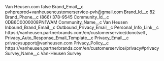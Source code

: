<?xml version="1.0" encoding="UTF-8"?>
<CustomMetadata xmlns="http://soap.sforce.com/2006/04/metadata" xmlns:xsi="http://www.w3.org/2001/XMLSchema-instance" xmlns:xsd="http://www.w3.org/2001/XMLSchema">
    <label>Van Heusen.com</label>
    <protected>false</protected>
    <values>
        <field>Brand_Email__c</field>
        <value xsi:type="xsd:string">pvhpreprod+vanheusencustomerservice-pvh@gmail.com</value>
    </values>
    <values>
        <field>Brand_Id__c</field>
        <value xsi:type="xsd:string">82</value>
    </values>
    <values>
        <field>Brand_Phone__c</field>
        <value xsi:type="xsd:string">(866) 378-9545</value>
    </values>
    <values>
        <field>Community_Id__c</field>
        <value xsi:type="xsd:string">0DB6C0000008PN1WAM</value>
    </values>
    <values>
        <field>Community_Name__c</field>
        <value xsi:type="xsd:string">Van Heusen</value>
    </values>
    <values>
        <field>Inbound_Brand_Email__c</field>
        <value xsi:nil="true"/>
    </values>
    <values>
        <field>Outbound_Privacy_Email__c</field>
        <value xsi:nil="true"/>
    </values>
    <values>
        <field>Personal_Info_Link__c</field>
        <value xsi:type="xsd:string">https://vanheusen.partnerbrands.com/en/customerservice/donotsell ,</value>
    </values>
    <values>
        <field>Privacy_Auto_Response_Email_Template__c</field>
        <value xsi:nil="true"/>
    </values>
    <values>
        <field>Privacy_Email__c</field>
        <value xsi:type="xsd:string">privacysupport@vanheusen.com</value>
    </values>
    <values>
        <field>Privacy_Policy__c</field>
        <value xsi:type="xsd:string">https://vanheusen.partnerbrands.com/en/customerservice/privacy#privacy</value>
    </values>
    <values>
        <field>Survey_Name__c</field>
        <value xsi:type="xsd:string">Van-Heusen Survey</value>
    </values>
</CustomMetadata>
